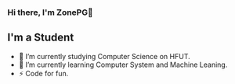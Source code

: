 ### Hi there, I'm ZonePG👋
## I'm a Student

<!--
**ZonePG/ZonePG** is a ✨ _special_ ✨ repository because its `README.md` (this file) appears on your GitHub profile.

Here are some ideas to get you started:

- 🔭 I’m currently working on ...
- 🌱 I’m currently learning ...
- 👯 I’m looking to collaborate on ...
- 🤔 I’m looking for help with ...
- 💬 Ask me about ...
- 📫 How to reach me: ...
- 😄 Pronouns: ...
- ⚡ Fun fact: ...
-->

- 🔭 I’m currently studying Computer Science on HFUT.
- 🌱 I’m currently learning Computer System and Machine Leaning.
- ⚡ Code for fun.
